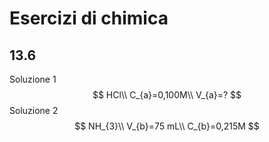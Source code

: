 # Esercizi di chimica
## 13.6
Soluzione 1
$$
HCl\\
C_{a}=0,100M\\
V_{a}=?
$$
Soluzione 2
$$
NH_{3}\\
V_{b}=75 mL\\
C_{b}=0,215M
$$


<!--stackedit_data:
eyJoaXN0b3J5IjpbLTEwMjM2Njg1ODFdfQ==
-->